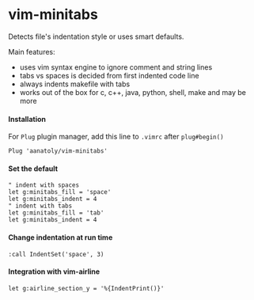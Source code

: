 # vim-minitabs
Detects file's indentation style or uses smart defaults.


Main features:
 * uses vim syntax engine to ignore comment and string lines
 * tabs vs spaces is decided from first indented code line
 * always indents makefile with tabs
 * works out of the box for c, c++, java, python, shell, make and may be more

#### Installation
For `Plug` plugin manager, add this line to `.vimrc` after `plug#begin()`
```vim
Plug 'aanatoly/vim-minitabs'
```

#### Set the default
```vim
" indent with spaces
let g:minitabs_fill = 'space'
let g:minitabs_indent = 4
" indent with tabs
let g:minitabs_fill = 'tab'
let g:minitabs_indent = 4
```

#### Change indentation at run time
```vim
:call IndentSet('space', 3)
```

#### Integration with vim-airline
```vim
let g:airline_section_y = '%{IndentPrint()}'
```

